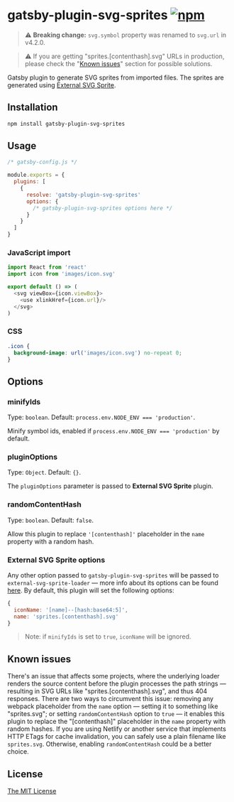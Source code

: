 # gatsby-plugin-svg-sprites [![npm][1]][2]

> ⚠️ __Breaking change:__ `svg.symbol` property was renamed to `svg.url` in
> v4.2.0.

> ⚠️ If you are getting "sprites.[contenthash].svg" URLs in production, please
> check the "[Known issues][3]" section for possible solutions.

Gatsby plugin to generate SVG sprites from imported files. The sprites are
generated using [External SVG Sprite][4].

## Installation

```sh
npm install gatsby-plugin-svg-sprites
```

## Usage

```js
/* gatsby-config.js */

module.exports = {
  plugins: [
    {
      resolve: 'gatsby-plugin-svg-sprites'
      options: {
        /* gatsby-plugin-svg-sprites options here */
      }
    }
  ]
}
```

### JavaScript import

```js
import React from 'react'
import icon from 'images/icon.svg'

export default () => (
  <svg viewBox={icon.viewBox}>
    <use xlinkHref={icon.url}/>
  </svg>
)
```

### CSS

```css
.icon {
  background-image: url('images/icon.svg') no-repeat 0;
}
```

## Options

### minifyIds

Type: `boolean`. Default: `process.env.NODE_ENV === 'production'`.

Minify symbol ids, enabled if `process.env.NODE_ENV === 'production'` by
default.

### pluginOptions

Type: `Object`. Default: `{}`.

The `pluginOptions` parameter is passed to __External SVG Sprite__ plugin.

### randomContentHash

Type: `boolean`. Default: `false`.

Allow this plugin to replace `'[contenthash]'` placeholder in the `name`
property with a random hash.

### External SVG Sprite options

Any other option passed to `gatsby-plugin-svg-sprites` will be passed to
`external-svg-sprite-loader` — more info about its options can be found
[here][5]. By default, this plugin will set the following options:

```js
{
  iconName: '[name]--[hash:base64:5]',
  name: 'sprites.[contenthash].svg'
}
```

> Note: if `minifyIds` is set to `true`, `iconName` will be ignored.

## Known issues

There's an issue that affects some projects, where the underlying loader renders
the source content before the plugin processes the path strings — resulting in
SVG URLs like "sprites.[contenthash].svg", and thus 404 responses. There are two
ways to circumvent this issue: removing any webpack placeholder from the `name`
option — setting it to something like "sprites.svg"; or setting
`randomContentHash` option to `true` — it enables this plugin to replace the
"[contenthash]" placeholder in the `name` property with random hashes. If you
are using Netlify or another service that implements HTTP ETags for cache
invalidation, you can safely use a plain filename like `sprites.svg`. Otherwise,
enabling `randomContentHash` could be a better choice.

## License

[The MIT License][license]

[1]: https://img.shields.io/npm/v/gatsby-plugin-svg-sprites
[2]: https://www.npmjs.com/package/gatsby-plugin-svg-sprites
[3]: #known-issues
[4]: https://github.com/bensampaio/external-svg-sprite-loader
[5]: https://github.com/bensampaio/external-svg-sprite-loader#options
[license]: ./LICENSE
